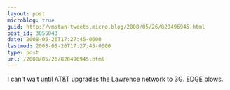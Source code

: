 ```yaml
---
layout: post
microblog: true
guid: http://vmstan-tweets.micro.blog/2008/05/26/820496945.html
post_id: 3055043
date: 2008-05-26T17:27:45-0600
lastmod: 2008-05-26T17:27:45-0600
type: post
url: /2008/05/26/820496945.html
---
```

I can't wait until AT&T upgrades the Lawrence network to 3G. EDGE blows.
